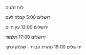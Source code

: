 לוח זמנים

ירושלים 5:00 קבלה לעם

ירושלים 12:00 עץ חיים

ירושלים 17:00 תלמוד

ירושלים 19:00 טהרת הבית - שולחן ערוך
